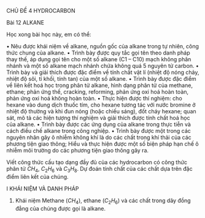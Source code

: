 CHỦ ĐỀ 4 HYDROCARBON

Bài 12 ALKANE

Học xong bài học này, em có thể:

• Nêu được khái niệm về alkane, nguồn gốc của alkane trong tự nhiên, công thức chung của alkane.
• Trình bày được quy tắc gọi tên theo danh pháp thay thế, áp dụng gọi tên cho một số alkane (C1 – C10) mạch không phân nhánh và một số alkane mạch nhánh chứa không quá 5 nguyên tử carbon.
• Trình bày và giải thích được đặc điểm về tính chất vật lí (nhiệt độ nóng chảy, nhiệt độ sôi, tỉ khối, tính tan) của một số alkane.
• Trình bày được đặc điểm về liên kết hoá học trong phân tử alkane, hình dạng phân tử của methane, ethane; phản ứng thế, cracking, reforming, phản ứng oxi hoá hoàn toàn, phản ứng oxi hoá không hoàn toàn.
• Thực hiện được thí nghiệm: cho hexane vào dung dịch thuốc tím, cho hexane tương tác với nước bromine ở nhiệt độ thường và khi đun nóng (hoặc chiếu sáng), đốt cháy hexane; quan sát, mô tả các hiện tượng thí nghiệm và giải thích được tính chất hoá học của alkane.
• Trình bày được các ứng dụng của alkane trong thực tiễn và cách điều chế alkane trong công nghiệp.
• Trình bày được một trong các nguyên nhân gây ô nhiễm không khí là do các chất trong khí thải của các phương tiện giao thông; Hiểu và thực hiện được một số biện pháp hạn chế ô nhiễm môi trường do các phương tiện giao thông gây ra.

Viết công thức cấu tạo dạng đầy đủ của các hydrocarbon có công thức phân tử $CH_4$, $C_2H_6$ và $C_3H_8$. Dự đoán tính chất của các chất dựa trên đặc điểm liên kết của chúng.

I KHÁI NIỆM VÀ DANH PHÁP

1. Khái niệm
Methane ($CH_4$), ethane ($C_2H_6$) và các chất trong dãy đồng đẳng của chúng được gọi là alkane.